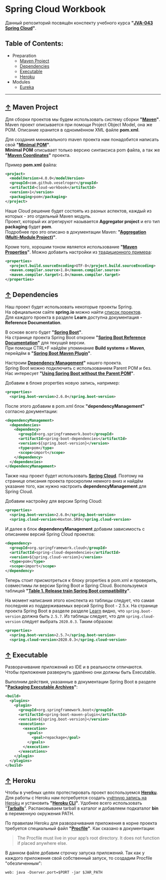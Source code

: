 # <a id="home"></a> Spring Cloud Workbook

Данный репозиторий посвящён конспекту учебного курса **"[JVA-043 Spring Cloud](https://www.luxoft-training.ru/kurs/spring_cloud_dlya_java-razrabotchikov.html?sphrase_id=1131434)"**.

## Table of Contents:
- Preparation
    - [Maven Project](#maven)
    - [Dependencies](#dependencies)
    - [Executable](#executable)
    - [Heroku](#heroku)
- Modules
    - [Eureka](./cloud-eureka/eureka.md)

----

## [↑](#home) <a id="maven"></a> Maven Project
Для сборки проектов мы будем использовать систему сборки **"[Maven](https://maven.apache.org/download.cgi)"**.\
Maven проект описывается при помощи Project Object Model, она же POM. Описание хранится в одноимённом XML файле **pom.xml**.

Для создания минимального maven проекта нам понадобится написать свой **"[Minimal POM](https://maven.apache.org/guides/introduction/introduction-to-the-pom.html#Minimal_POM)"**.\
**Minimal POM** описывает только версию синтаксиса pom файла, а так же **"[Maven Coordinates](https://maven.apache.org/pom.html#Maven_Coordinates)"** проекта.

Пример **pom.xml** файла:
```xml
<project>
  <modelVersion>4.0.0</modelVersion>
  <groupId>com.github.veselroger</groupId>
  <artifactId>cloud-workbook</artifactId>
  <version>1</version>
  <packaging>pom</packaging>
</project>
```

Наше Cloud решение будет состоять из разных аспектов, каждый из которых - это отдельный Maven модуль.\
Проект, который их агрегируют называется **Aggregator project** и его тип **packaging** будет **pom**.\
Подробнее про это описано в документации Maven: **"[Aggregation (Multi-Module Project)](https://maven.apache.org/pom.html#aggregation-or-multi-module)"**.

Кроме того, хорошим тоном является использование **"[Maven Properties](https://maven.apache.org/pom.html#Properties)"**. Можно добавить настройки из [традиционного примера](https://maven.apache.org/plugins/maven-compiler-plugin/examples/set-compiler-source-and-target.html):
```xml
<properties>
  <project.build.sourceEncoding>UTF-8</project.build.sourceEncoding>
  <maven.compiler.source>1.8</maven.compiler.source>
  <maven.compiler.target>1.8</maven.compiler.target>
</properties>
```

## [↑](#home) <a id="dependencies"></a> Dependencies
Наш проект будет использовать некоторые проекты Spring.\
На официальном сайте **spring.io** можно найти [список проектов](https://spring.io/projects).\
Для каждого проекта в разделе **Learn** доступна документация - **Reference Documentation**.

В основе всего будет **"[Spring Boot](https://spring.io/projects/spring-boot)"**.\
На странице проекта Spring Boot откроем **"[Spring Boot Reference Documentation](https://docs.spring.io/spring-boot/docs/current/reference/htmlsingle/)"** для текущей версии.\
При помощи CTRL+F найдём упоминание **Build systems** и **Maven**, перейдём в **"[Spring Boot Maven Plugin](https://docs.spring.io/spring-boot/docs/current/maven-plugin/reference/htmlsingle/)"**. 

Настроим **[Dependency Management](https://maven.apache.org/guides/introduction/introduction-to-dependency-mechanism.html)"** нашего проекта.\
Spring Boot можно подключить с использованием Parent POM и без.\
Нас интересует **"[Using Spring Boot without the Parent POM](https://docs.spring.io/spring-boot/docs/current/maven-plugin/reference/htmlsingle/#using.import)"**. 

Добавим в блоке properties новую запись, например:
```xml
<properties>
  <spring.boot-version>2.6.0</spring.boot-version>
```

После этого добавим в pom.xml блок **"dependencyManagement"** согласно документации:
```xml
<dependencyManagement>
  <dependencies>
    <dependency>
      <groupId>org.springframework.boot</groupId>
      <artifactId>spring-boot-dependencies</artifactId>
      <version>${spring.boot-version}</version>
      <type>pom</type>
      <scope>import</scope>
    </dependency>
  </dependencies>
</dependencyManagement>
```

Также наш проект будет использовать **[Spring Cloud](https://spring.io/projects/spring-cloud)**. Поэтому на странице описания проекта проскролим немного вниз и найдём указание того, как нужно настроить **dependencyManagement** для Spring Cloud.

Добавим настройку для версии Spring Cloud:
```xml
<properties>
  <spring.boot-version>2.6.0</spring.boot-version>
  <spring.cloud-version>Hoxton.SR8</spring.cloud-version>
```

И далее в блок **dependencyManagement** добавим зависимость с описанием версий Spring Cloud проектов:
```xml
<dependency>
  <groupId>org.springframework.cloud</groupId>
  <artifactId>spring-cloud-dependencies</artifactId>
  <version>${spring.cloud-version}</version>
  <type>pom</type>
  <scope>import</scope>
</dependency>
```

Теперь стоит присмотреться к блоку properties в pom.xml и проверить, совместимы ли версии Spring Boot и Spring Cloud. Воспользуемся таблицей **"[Table 1. Release train Spring Boot compatibility](https://spring.io/projects/spring-cloud)"**.

Hа момент написания этого конспекта из таблицы следует, что самая последняя из поддерживаемых версий Spring Boot - 2.5.x. На странице проекта Spring Boot в разделе разделе [Learn](https://spring.io/projects/spring-boot#learn) видно, что ``spring.boot-version`` должна быть ``2.5.7``. Из таблицы следует, что для ``spring.cloud-version`` следует выбрать ``2020.0.3``. Таким образом: 
```xml
<properties>
  <spring.boot-version>2.5.7</spring.boot-version>
  <spring.cloud-version>2020.0.3</spring.cloud-version>
```

## [↑](#home) <a id="executable"></a> Executable
Разворачивание приложений из IDE и в реальности отличаются.\
Чтобы приложения развернуть удалённо они должны быть Executable.

Выполним действия, указанные в документации Spring Boot в разделе **"[Packaging Executable Archives](https://docs.spring.io/spring-boot/docs/current/maven-plugin/reference/htmlsingle/#packaging)"**:
```xml
<build>
  <plugins>
    <plugin>
      <groupId>org.springframework.boot</groupId>
      <artifactId>spring-boot-maven-plugin</artifactId>
      <version>${spring.boot-version}</version>
      <executions>
        <execution>
          <goals>
            <goal>repackage</goal>
          </goals>
        </execution>
      </executions>
    </plugin>
  </plugins>
</build>
```

## [↑](#home) <a id="heroku"></a> Heroku
Чтобы в учебных целях протестировать проект воспользуемся **[Heroku](https://dashboard.heroku.com/)**.\
Для работы с Heroku нам потребуется создать [учётную запись на Heroku](http://dashboard.heroku.com)
и установить **"[Heroku CLI](https://devcenter.heroku.com/articles/heroku-cli)"**. Удобнее всего использовать "**[Tarballs](https://devcenter.heroku.com/articles/heroku-cli#tarballs)**". Распаковываем tarball в каталог и добавляем подкаталог **bin** в переменную окружения PATH.

По правилам Heroku для разворачивания приложения в корне проекта требуется специальный файл **"[Procfile](https://devcenter.heroku.com/articles/procfile)"**. Как сказано в документации:
> The Procfile must live in your app’s root directory. It does not function if placed anywhere else.

В данном файле добавим строчку запуска приложений. Так как у каждого приложения свой собственный запуск, то создадим Procfile "обезличенным":
```
web: java -Dserver.port=$PORT -jar $JAR_PATH
```
